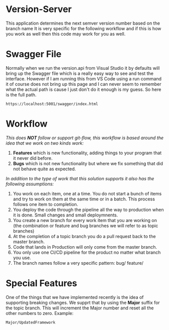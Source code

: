 # Version-Server
This application determines the next semver version number based on the branch name
It is very specific for the following workflow and if this is how you work as well then this code may work for you as well.

# Swagger File
Normally when we run the version.api from Visual Studio it by defaults will bring up the Swagger file which is a really easy way to see and test the interface.  However if I am running this from VS Code using a run command it of course does not bring up this page and I can never seem to remember what the actual path is cause I just don't do it enough is my guess.  So here is the full path.
```
https://localhost:5001/swagger/index.html
```

# Workflow
_This does **NOT** follow or support git-flow, this workflow is based around the idea that we work on two kinds work:_
1. **Features** which is new functionality, adding things to your program that it never did before.
1. **Bugs** which is not new functionality but where we fix something that did not behave quite as expected.

_In addition to the type of work that this solution supports it also has the following assumptions:_
1. You work on each item, one at a time.  You do not start a bunch of items and try to work on them at the same time or in a batch.  This process follows one item to completion.
1. You deploy the code through the pipeline all the way to production when it is done.  Small changes and small deploymnents.
1. You create a new branch for every work item that you are working on (the combination or feature and bug branches we will refer to as topic branches)
1. At the completion of a topic branch you do a pull request back to the master branch.
1. Code that lands in Production will only come from the master branch.
1. You only use one CI/CD pipeline for the product no matter what branch you use.
1. The branch names follow a very specific pattern: bug/<short decription or issue id> feature/<short description or issue id>

# Special Features
One of the things that we have implemented recently is the idea of supporting breaking changes.  We supprt that by using the **Major** suffix for the topic branch.  This will increment the Major number and reset all the other numbers to zero.
Example: 
```
Major/UpdatedFramework
```

